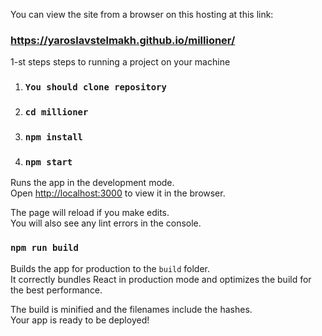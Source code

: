  You can view the site from a browser on this hosting at this link:

### https://yaroslavstelmakh.github.io/millioner/

1-st steps steps to running a project on your machine
1. ### `You should clone repository`

2. ### `cd millioner`

3. ### `npm install`

4. ### `npm start`

Runs the app in the development mode.\
Open [http://localhost:3000](http://localhost:3000) to view it in the browser.

The page will reload if you make edits.\
You will also see any lint errors in the console.

### `npm run build`

Builds the app for production to the `build` folder.\
It correctly bundles React in production mode and optimizes the build for the best performance.

The build is minified and the filenames include the hashes.\
Your app is ready to be deployed!
